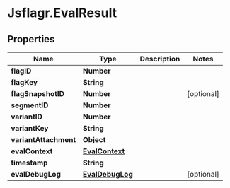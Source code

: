 # Jsflagr.EvalResult

## Properties
Name | Type | Description | Notes
------------ | ------------- | ------------- | -------------
**flagID** | **Number** |  | 
**flagKey** | **String** |  | 
**flagSnapshotID** | **Number** |  | [optional] 
**segmentID** | **Number** |  | 
**variantID** | **Number** |  | 
**variantKey** | **String** |  | 
**variantAttachment** | **Object** |  | 
**evalContext** | [**EvalContext**](EvalContext.md) |  | 
**timestamp** | **String** |  | 
**evalDebugLog** | [**EvalDebugLog**](EvalDebugLog.md) |  | [optional] 


